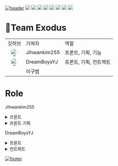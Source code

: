 <a href="#">![header](https://capsule-render.vercel.app/api?type=waving&color=F8E2CF&height=200&animation=fadeIn&section=header&text=Team%20Exodus&fontSize=90)</a>
<a href="#"><img src="https://img.shields.io/badge/Html5-E34F26?style=for-the-badge&logo=Html5&logoColor=white"></a> <a href="#"><img src="https://img.shields.io/badge/Css3-1572B6?style=for-the-badge&logo=Css3&logoColor=white"></a> <a href="#"><img src="https://img.shields.io/badge/Javascript-F7DF1E?style=for-the-badge&logo=Javascript&logoColor=white"></a>
 <a href="#"><img src="https://img.shields.io/badge/React-61DAFB?style=for-the-badge&logo=React&logoColor=white"></a> <a href="#"><img src="https://img.shields.io/badge/Solidity-363636?style=for-the-badge&logo=Solidity&logoColor=white"></a> <a href="#"><img src="https://img.shields.io/badge/Remix-000000?style=for-the-badge&logo=Remix&logoColor=white"></a> <a href="#"><img src="https://img.shields.io/badge/Web3.js-F16822?style=for-the-badge&logo=Web3.js&logoColor=white"></a>
 <img src="https://img.shields.io/badge/styled-components-#DB7093?style=for-the-badge&logo=styled-components&logoColor=white">
 
# :two_men_holding_hands:Team Exodus
<table>
  <tr>
    <td>깃허브</td>
    <td>기여자</td>
    <td>역할</td>
  </tr>
  <tr>
    <td align="center"><a href="https://github.com/jihwankim255"><img src="https://github.com/jihwankim255.png" alt="Contributor Name" width="25" style="border-radius: 50%" /></a></td>
    <td>Jihwankim255</td>
    <td>프론트, 기획, 기능</td>
  </tr>
  <tr>
    <td align="center"><a href="https://github.com/DreamBoysYJ"><img src="https://github.com/DreamBoysYJ.png" alt="Contributor Name" width="25" style="border-radius: 50%" /></a></td>
    <td>DreamBoysYJ</td>
    <td>프론트, 기획, 컨트랙트</td>
  </tr>
  <tr>
    <td></td>
    <td>이구범</td>
    <td></td>
  </tr>
</table>

#  Role
Jihwankim255
<details>
 <summary>프론트</summary>
 - Home: 월페이퍼, 푸터, 페이지네이션, 상세 페이지
 - Mypage: 상세 페이지
 - Market: 상세 페이지
 - Create: 민팅 완료 페이지
</details>
<details>
 <summary>프론트 기획</summary>
  - 페이지네이션: 페이지 별 NFT수, 최대 페이지,prev,next 버튼
  - 상세 페이지: 데이터 모델링,
 
</details>
 
DreamBoysYJ
<details>
 <summary>프론트</summary>
 - 라우팅
 - Home: 헤더, 로딩
 - Mypage: 배경 이미지
 - Market: 사이드바, 카테고리, 로딩
 - Create: 민팅 폼
</details>
<details>
<summary>컨트랙트</summary>
 - 컨트랙트 배포:
 - 민팅: 
 - 보유 NFT: 
</details>


<a href="#">![footer](https://capsule-render.vercel.app/api?type=waving&color=F8E2CF&height=160&section=footer&fontSize=90)</a>
